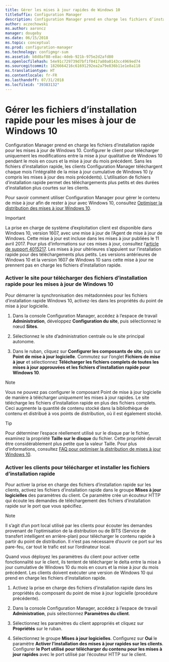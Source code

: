 ```yaml
---
title: Gérer les mises à jour rapides de Windows 10
titleSuffix: Configuration Manager
description: Configuration Manager prend en charge les fichiers d’installation rapide pour Windows 10, permettant des téléchargements plus petits et des durées d’installation plus courtes sur les clients.
author: aczechowski
ms.author: aaroncz
manager: dougeby
ms.date: 06/15/2018
ms.topic: conceptual
ms.prod: configuration-manager
ms.technology: configmgr-sum
ms.assetid: b8d8af88-e8ac-4deb-921b-975e2d2afd80
ms.openlocfilehash: 54e91c729739d7bf1f0417a80a0143cc4969ed74
ms.sourcegitcommit: 1826664216c61691292ea2a79e836b11e1e8a118
ms.translationtype: HT
ms.contentlocale: fr-FR
ms.lasthandoff: 07/31/2018
ms.locfileid: "39383132"
---
```

# <a name="manage-express-installation-files-for-windows-10-updates"></a>Gérer les fichiers d’installation rapide pour les mises à jour de Windows 10

Configuration Manager prend en charge les fichiers d’installation rapide pour les mises à jour de Windows 10. Configurer le client pour télécharger uniquement les modifications entre la mise à jour qualitative de Windows 10 pendant le mois en cours et la mise à jour du mois précédent. Sans les fichiers d’installation rapide, les clients Configuration Manager téléchargent chaque mois l’intégralité de la mise à jour cumulative de Windows 10 (y compris les mises à jour des mois précédents). L’utilisation de fichiers d’installation rapide permet des téléchargements plus petits et des durées d’installation plus courtes sur les clients.

Pour savoir comment utiliser Configuration Manager pour gérer le contenu de mise à jour afin de rester à jour avec Windows 10, consultez [Optimiser la distribution des mises à jour Windows 10](/sccm/sum/deploy-use/optimize-windows-10-update-delivery).  


> [!IMPORTANT]  
> La prise en charge de système d’exploitation client est disponible dans Windows 10, version 1607, avec une mise à jour de l’Agent de mise à jour de Windows. Cette mise à jour est incluse dans les mises à jour publiées le 11 avril 2017. Pour plus d’informations sur ces mises à jour, consultez l’[article de support 4015217](http://support.microsoft.com/kb/4015217). Les mises à jour ultérieures s’appuient sur l’installation rapide pour des téléchargements plus petits. Les versions antérieures de Windows 10 et la version 1607 de Windows 10 sans cette mise à jour ne prennent pas en charge les fichiers d’installation rapide.  


### <a name="enable-the-site-to-download-express-installation-files-for-windows-10-updates"></a>Activer le site pour télécharger des fichiers d’installation rapide pour les mises à jour de Windows 10
Pour démarrer la synchronisation des métadonnées pour les fichiers d’installation rapide Windows 10, activez-les dans les propriétés du point de mise à jour logicielle.  

1. Dans la console Configuration Manager, accédez à l’espace de travail **Administration**, développez **Configuration du site**, puis sélectionnez le nœud **Sites**.  

2. Sélectionnez le site d’administration centrale ou le site principal autonome.  

3. Dans le ruban, cliquez sur **Configurer les composants de site**, puis sur **Point de mise à jour logicielle**. Commutez sur l’onglet **Fichiers de mise à jour** et sélectionnez **Télécharger les fichiers complets de toutes les mises à jour approuvées et les fichiers d’installation rapide pour Windows 10**.

> [!NOTE]    
> Vous ne pouvez pas configurer le composant Point de mise à jour logicielle de manière à télécharger *uniquement* les mises à jour rapides.  Le site télécharge les fichiers d’installation rapide en plus des fichiers complets. Ceci augmente la quantité de contenu stocké dans la bibliothèque de contenu et distribué à vos points de distribution, où il est également stocké.

> [!Tip]  
> Pour déterminer l’espace réellement utilisé sur le disque par le fichier, examinez la propriété **Taille sur le disque** du fichier. Cette propriété devrait être considérablement plus petite que la valeur Taille. Pour plus d’informations, consultez [FAQ pour optimiser la distribution de mises à jour Windows 10](/sccm/sum/deploy-use/optimize-windows-10-update-delivery#bkmk_faq).  


### <a name="enable-clients-to-download-and-install-express-installation-files"></a>Activer les clients pour télécharger et installer les fichiers d’installation rapide
Pour activer la prise en charge des fichiers d’installation rapide sur les clients, activez les fichiers d’installation rapide dans le groupe **Mises à jour logicielles** des paramètres du client. Ce paramètre crée un écouteur HTTP qui écoute les demandes de téléchargement des fichiers d’installation rapide sur le port que vous spécifiez.

> [!NOTE]    
> Il s’agit d’un port local utilisé par les clients pour écouter les demandes provenant de l’optimisation de la distribution ou de BITS (Service de transfert intelligent en arrière-plan) pour télécharger le contenu rapide à partir du point de distribution. Il n’est pas nécessaire d’ouvrir ce port sur les pare-feu, car tout le trafic est sur l’ordinateur local.  

Quand vous déployez les paramètres du client pour activer cette fonctionnalité sur le client, ils tentent de télécharger le delta entre la mise à jour cumulative de Windows 10 du mois en cours et la mise à jour du mois précédent. Les clients doivent exécuter une version de Windows 10 qui prend en charge les fichiers d’installation rapide.  

1. Activez la prise en charge des fichiers d’installation rapide dans les propriétés du composant du point de mise à jour logicielle (procédure précédente).  

2. Dans la console Configuration Manager, accédez à l’espace de travail **Administration**, puis sélectionnez **Paramètres du client**.  

3. Sélectionnez les paramètres du client appropriés et cliquez sur **Propriétés** sur le ruban.  

4. Sélectionnez le groupe **Mises à jour logicielles**. Configurez sur **Oui** le paramètre **Activer l’installation des mises à jour rapides sur les clients**. Configurer **le Port utilisé pour télécharger du contenu pour les mises à jour rapides** avec le port utilisé par l’écouteur HTTP sur le client.

